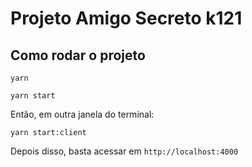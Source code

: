 # Projeto Amigo Secreto k121

## Como rodar o projeto

`yarn`

`yarn start`

Então, em outra janela do terminal:

`yarn start:client`

Depois disso, basta acessar em `http://localhost:4000`
